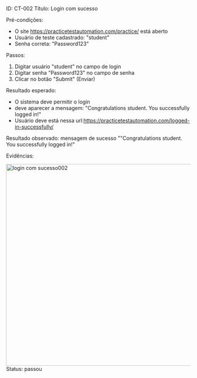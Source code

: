 ID: CT-002 
Título: Login com sucesso 

Pré-condições: 
- O site https://practicetestautomation.com/practice/ 
  está aberto 
- Usuário de teste cadastrado: "student" 
- Senha correta: "Password123" 

Passos:
 1. Digitar usuário "student" no campo de login 
 2. Digitar senha "Password123" no campo de senha
 3. Clicar no botão "Submit" (Enviar) 
 
Resultado esperado:
- O sistema deve permitir o login 
- deve aparecer a mensagem: "Congratulations student. You successfully logged in!" 
- Usuário deve está nessa url:https://practicetestautomation.com/logged-in-successfully/ 

Resultado observado:
 mensagem de sucesso ""Congratulations student. You successfully logged in!"
 
Evidências:

<img width="1343" height="549" alt="login com sucesso002" src="https://github.com/user-attachments/assets/a476a1a4-df4d-4726-a67b-fbec0833bace" /> Status: passou